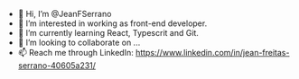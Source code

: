 - 👋 Hi, I’m @JeanFSerrano
- 👀 I’m interested in working as front-end developer.
- 🌱 I’m currently learning React, Typescrit and Git.
- 💞️ I’m looking to collaborate on ...
- 📫 Reach me through
  LinkedIn: https://www.linkedin.com/in/jean-freitas-serrano-40605a231/

<!---
JeanFSerrano/JeanFSerrano is a ✨ special ✨ repository because its `README.md` (this file) appears on your GitHub profile.
You can click the Preview link to take a look at your changes.
--->

